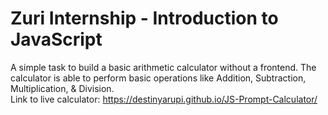 
# Zuri Internship - Introduction to JavaScript
A simple task to build a basic arithmetic calculator without a frontend. The calculator is able to perform basic operations like Addition, Subtraction, Multiplication, &amp; Division. <br>
Link to live calculator: https://destinyarupi.github.io/JS-Prompt-Calculator/
